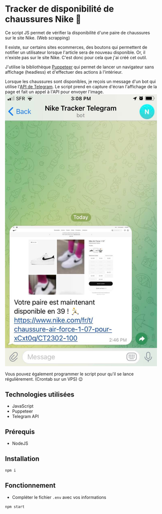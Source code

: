 # Tracker de disponibilité de chaussures Nike :runner:

Ce script JS permet de vérifier la disponibilité d'une paire de chaussures sur le site Nike. (Web scrapping)

Il existe, sur certains sites ecommerces, des boutons qui permettent de notifier un utilisateur lorsque l'article sera de nouveau disponible. Or, il n'existe pas sur le site Nike. C'est donc pour cela que j'ai créé cet outil.

J'utilise la bibliothèque [Puppeteer](https://github.com/puppeteer/puppeteer) qui permet de lancer un navigateur sans affichage (headless) et d'effectuer des actions à l'intérieur.

Lorsque les chaussures sont disponibles, je reçois un message d'un bot qui utilise l'[API de Telegram](https://core.telegram.org/bots/api). Le script prend en capture d'écran l'affichage de la page et fait un appel à l'API pour envoyer l'image.
![Screenshot](https://github.com/mathiz11/nike-shoes-bot/blob/main/images/screenshot_result.jpg?raw=true)

Vous pouvez également programmer le script pour qu'il se lance régulièrement. (Crontab sur un VPS) :wink:

## Technologies utilisées

- JavaScript
- Puppeteer
- Telegram API

## Prérequis

- NodeJS

## Installation

```bash
npm i
```

## Fonctionnement

- Compléter le fichier `.env` avec vos informations

```bash
npm start
```
